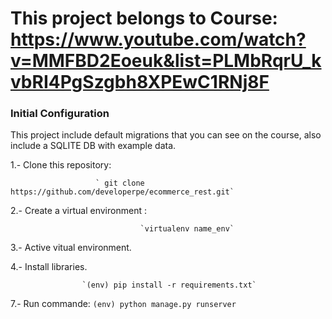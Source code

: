 # This project belongs to Course: https://www.youtube.com/watch?v=MMFBD2Eoeuk&list=PLMbRqrU_kvbRI4PgSzgbh8XPEwC1RNj8F

### Initial Configuration

This project include default migrations that you can see on the course, also include a SQLITE DB with example data. 

1.- Clone this repository:

                       ` git clone https://github.com/developerpe/ecommerce_rest.git` 

2.- Create a virtual environment :

                                 `virtualenv name_env`

3.- Active vitual environment.

4.- Install libraries.

                    `(env) pip install -r requirements.txt` 

7.- Run commande:
                    `(env) python manage.py runserver` 
